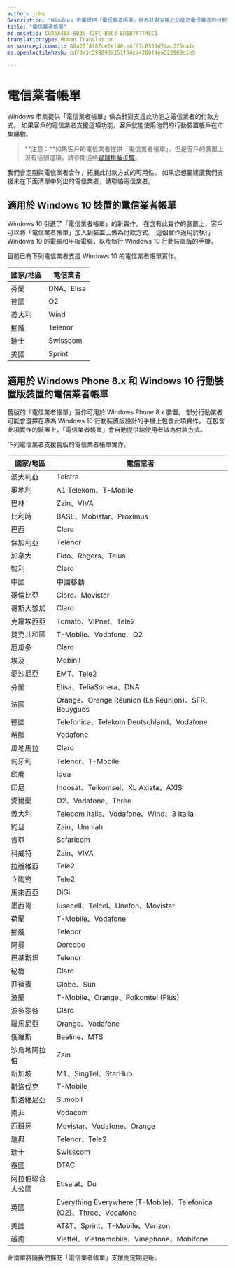 ```yaml
---
author: jnHs
Description: "Windows 市集提供「電信業者帳單」做為針對支援此功能之電信業者的付款方式。"
title: "電信業者帳單"
ms.assetid: C8A5A4BA-6B39-42FC-B8C4-ED1B7F774CC1
translationtype: Human Translation
ms.sourcegitcommit: 80a20f4f87ce2ef40ce4ff7c6551d74ac375da1c
ms.openlocfilehash: bd70a3c5990909351f04ca4200f4ea522989d1e9

---
```


# 電信業者帳單


Windows 市集提供「電信業者帳單」做為針對支援此功能之電信業者的付款方式。 如果客戶的電信業者支援這項功能，客戶就能使用他們的行動裝置帳戶在市集購物。

> **注意：**如果客戶的電信業者提供「電信業者帳單」，但是客戶的裝置上沒有這個選項，請參閱這些[疑難排解步驟](http://go.microsoft.com/fwlink/p/?LinkId=523993)。

 

我們會定期與電信業者合作，拓展此付款方式的可用性。 如果您想要建議我們支援未在下面清單中列出的電信業者，請聯絡電信業者。

## 適用於 Windows 10 裝置的電信業者帳單


Windows 10 引進了「電信業者帳單」的新實作。 在含有此實作的裝置上，客戶可以將「電信業者帳單」加入到裝置上做為付款方式。 這個實作適用於執行 Windows 10 的電腦和平板電腦，以及執行 Windows 10 行動裝置版的手機。

目前已有下列電信業者支援 Windows 10 的電信業者帳單實作。

| 國家/地區 | 電信業者 |
|----------------|------------------|
| 芬蘭        | DNA、Elisa       |
| 德國        | O2               |
| 義大利          | Wind             |
| 挪威         | Telenor          |
| 瑞士    | Swisscom         |
| 美國  | Sprint           |

 

## 適用於 Windows Phone 8.x 和 Windows 10 行動裝置版裝置的電信業者帳單


舊版的「電信業者帳單」實作可用於 Windows Phone 8.x 裝置。 部分行動業者可能會選擇在專為 Windows 10 行動裝置版設計的手機上包含此項實作。 在包含此項實作的裝置上，「電信業者帳單」會自動提供給使用者做為付款方式。

下列電信業者支援舊版的電信業者帳單實作。

| 國家/地區       | 電信業者                                                   |
|----------------------|--------------------------------------------------------------------|
| 澳大利亞            | Telstra                                                            |
| 奧地利              | A1 Telekom、T-Mobile                                               |
| 巴林              | Zain、VIVA                                                         |
| 比利時              | BASE、Mobistar、Proximus                                                     |
| 巴西               | Claro                                                              |
| 保加利亞             | Telenor                                                            |
| 加拿大               | Fido、Rogers、Telus                                                |
| 智利                | Claro                                                              |
| 中國                | 中國移動                                                       |
| 哥倫比亞             | Claro、Movistar                                                    |
| 哥斯大黎加           | Claro                                                              |
| 克羅埃西亞              | Tomato、VIPnet、Tele2                                              |
| 捷克共和國       | T-Mobile、Vodafone、O2                                             |
| 厄瓜多              | Claro                                                              |
| 埃及                | Mobinil                                                            |
| 愛沙尼亞              | EMT、Tele2                                                         |
| 芬蘭              | Elisa、TeliaSonera、DNA                                            |
| 法國               | Orange、Orange Réunion (La Réunion)、SFR、Bouygues                 |
| 德國              | Telefonica、Telekom Deutschland、Vodafone                          |
| 希臘               | Vodafone                                                           |
| 瓜地馬拉            | Claro                                                              |
| 匈牙利              | Telenor、T-Mobile                                                  |
| 印度                | Idea                                                               |
| 印尼            | Indosat、Telkomsel、XL Axiata、AXIS                                |
| 愛爾蘭              | O2、Vodafone、Three                                                      |
| 義大利                | Telecom Italia、Vodafone、Wind、3 Italia                           |
| 約旦               | Zain、Umniah                                                       |
| 肯亞                | Safaricom                                                          |
| 科威特               | Zain、VIVA                                                         |
| 拉脫維亞               | Tele2                                                              |
| 立陶宛            | Tele2                                                              |
| 馬來西亞             | DiGi                                                               |
| 墨西哥               | Iusacell、Telcel、Unefon、Movistar                                 |
| 荷蘭          | T-Mobile、Vodafone                                                 |
| 挪威               | Telenor                                                            |
| 阿曼                 | Ooredoo                                                            |
| 巴基斯坦             | Telenor                                                            |
| 秘魯                 | Claro                                                              |
| 菲律賓          | Globe、Sun                                                         |
| 波蘭               | T-Mobile、Orange、Polkomtel (Plus)                                 |
| 波多黎各          | Claro                                                              |
| 羅馬尼亞              | Orange、Vodafone                                                   |
| 俄羅斯               | Beeline、MTS                                                          |
| 沙烏地阿拉伯         | Zain                                                               |
| 新加坡            | M1、SingTel、StarHub                                               |
| 斯洛伐克             | T-Mobile                                                           |
| 斯洛維尼亞             | Si.mobil                                                           |
| 南非         | Vodacom                                                            |
| 西班牙                | Movistar、Vodafone、Orange                                         |
| 瑞典               | Telenor、Tele2                                                     |
| 瑞士          | Swisscom                                                           |
| 泰國             | DTAC                                                               |
| 阿拉伯聯合大公國 | Etisalat、Du                                                       |
| 英國       | Everything Everywhere (T-Mobile)、Telefonica (O2)、Three、Vodafone |
| 美國        | AT&amp;T、Sprint、T-Mobile、Verizon                                    |
| 越南              | Viettel、Vietnamobile、Vinaphone、Mobifone                         |

 

此清單將隨我們擴充「電信業者帳單」支援而定期更新。

 

 







<!--HONumber=Jun16_HO5-->


